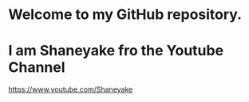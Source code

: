 # Welcome to my GitHub repository.
# I am Shaneyake fro the Youtube Channel
https://www.youtube.com/Shaneyake
